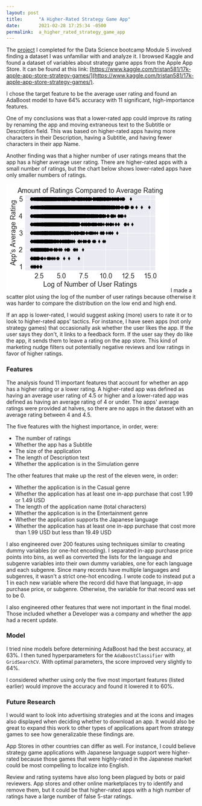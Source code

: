 ```yaml
---
layout: post
title:      "A Higher-Rated Strategy Game App"
date:       2021-02-28 17:25:34 -0500
permalink:  a_higher_rated_strategy_game_app
---
```


The [project](https://github.com/bronwencc/Module-5-Project) I completed for the Data Science bootcamp Module 5 involved finding a dataset I was unfamiliar with and analyze it. I browsed Kaggle and found a dataset of variables about strategy game apps from the Apple App Store. It can be found at this link: [https://www.kaggle.com/tristan581/17k-apple-app-store-strategy-games/](https://www.kaggle.com/tristan581/17k-apple-app-store-strategy-games/).

I chose the target feature to be the average user rating and found an AdaBoost model to have 64% accuracy with 11 significant, high-importance features.

One of my conclusions was that a lower-rated app could improve its rating by renaming the app and moving extraneous text to the Subtitle or Description field. This was based on higher-rated apps having more characters in their Description, having a Subtitle, and having fewer characters in their app Name.

Another finding was that a higher number of user ratings means that the app has a higher average user rating. There are higher-rated apps with a small number of ratings, but the chart below shows lower-rated apps have only smaller numbers of ratings.

![Plot of log number of user ratings vs average user rating](https://raw.githubusercontent.com/bronwencc/Module-5-Project/master/images/Distribution%20of%20Rating%20Count.png)
I made a scatter plot using the log of the number of user ratings because otherwise it was harder to compare the distribution on the low end and high end.

If an app is lower-rated, I would suggest asking (more) users to rate it or to look to higher-rated apps' tactics. For instance, I have seen apps (not only strategy games) that occasionally ask whether the user likes the app. If the user says they don't, it links to a feedback form. If the user say they do like the app, it sends them to leave a rating on the app store. This kind of marketing nudge filters out potentially negative reviews and low ratings in favor of higher ratings.

### Features

The analysis found 11 important features that account for whether an app has a higher rating or a lower rating. A higher-rated app was defined as having an average user rating of 4.5 or higher and a lower-rated app was defined as having an average rating of 4 or under. The apps' average ratings were provided at halves, so there are no apps in the dataset with an average rating between 4 and 4.5.

The five features with the highest importance, in order, were:
* The number of ratings
* Whether the app has a Subtitle
* The size of the application
* The length of Description text
* Whether the application is in the Simulation genre

The other features that make up the rest of the eleven were, in order:
* Whether the application is in the Casual genre
* Whether the application has at least one in-app purchase that cost 1.99 or 1.49 USD
* The length of the application name (total characters)
* Whether the application is in the Entertainment genre
* Whether the application supports the Japanese language
* Whether the application has at least one in-app purchase that cost more than 1.99 USD but less than 19.49 USD

I also engineered over 200 features using techniques similar to creating dummy variables (or one-hot encoding). I separated in-app purchase price points into bins, as well as converted the lists for the language and subgenre variables into their own dummy variables, one for each language and each subgenre. Since many records have multiple languages and subgenres, it wasn't a strict one-hot encoding. I wrote code to instead put a 1 in each new variable where the record did have that language, in-app purchase price, or subgenre. Otherwise, the variable for that record was set to be 0.

I also engineered other features that were not important in the final model. Those included whether a Developer was a company and whether the app had a recent update.

### Model

I tried nine models before determining AdaBoost had the best accuracy, at 63%. I then tuned hyperparameters for the `AdaBoostClassifier` with `GridSearchCV`. With optimal parameters, the score improved very slightly to 64%.

I considered whether using only the five most important features (listed earlier) would improve the accuracy and found it lowered it to 60%.

### Future Research

I would want to look into advertising strategies and at the icons and images also displayed when deciding whether to download an app. It would also be great to expand this work to other types of applications apart from strategy games to see how generalizable these findings are.

App Stores in other countries can differ as well. For instance, I could believe strategy game applications with Japanese language support were higher-rated because those games that were highly-rated in the Japanese market could be most compelling to localize into English.

Review and rating systems have also long been plagued by bots or paid reviewers. App stores and other online marketplaces try to identify and remove them, but it could be that higher-rated apps with a high number of ratings have a large number of false 5-star ratings.

